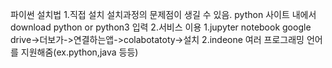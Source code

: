파이썬 설치법
1.직접 설치
설치과정의 문제점이 생길 수 있음.
python 사이트 내에서 download
python or python3 입력
2.서비스 이용
1.jupyter notebook
google drive->더보가->연결하는앱->colabotatoty->설치
2.indeone
여러 프로그래밍 언어를 지원해줌(ex.python,java 등등)
